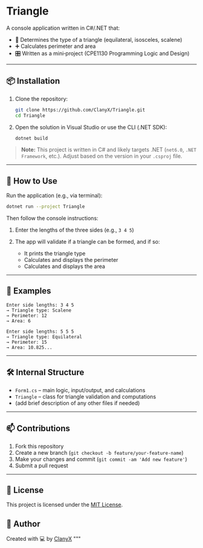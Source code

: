 # Triangle

A console application written in C#/.NET that:

* 🎯 Determines the type of a triangle (equilateral, isosceles, scalene)
* ➕ Calculates perimeter and area
* 🎛️ Written as a mini‑project (CPE1130 Programming Logic and Design)

---

## 📦 Installation

1. Clone the repository:

   ```bash
   git clone https://github.com/ClanyX/Triangle.git
   cd Triangle
   ```
2. Open the solution in Visual Studio or use the CLI (.NET SDK):

   ```bash
   dotnet build
   ```

> **Note:** This project is written in C# and likely targets .NET (`net6.0`, `.NET Framework`, etc.). Adjust based on the version in your `.csproj` file.

---

## 🚀 How to Use

Run the application (e.g., via terminal):

```bash
dotnet run --project Triangle
```

Then follow the console instructions:

1. Enter the lengths of the three sides (e.g., `3 4 5`)
2. The app will validate if a triangle can be formed, and if so:

   * It prints the triangle type
   * Calculates and displays the perimeter
   * Calculates and displays the area

---

## 🧪 Examples

```text
Enter side lengths: 3 4 5
→ Triangle type: Scalene
→ Perimeter: 12
→ Area: 6
```

```text
Enter side lengths: 5 5 5
→ Triangle type: Equilateral
→ Perimeter: 15
→ Area: 10.825...
```

---

## 🛠️ Internal Structure

* `Form1.cs` – main logic, input/output, and calculations
* `Triangle` – class for triangle validation and computations
* (add brief description of any other files if needed)

---

## 📫 Contributions

1. Fork this repository
2. Create a new branch (`git checkout -b feature/your-feature-name`)
3. Make your changes and commit (`git commit -am 'Add new feature'`)
4. Submit a pull request

---

## 📜 License

This project is licensed under the [MIT License](LICENSE).

## 👤 Author

Created with 💻 by [ClanyX](https://github.com/ClanyX)
"""
